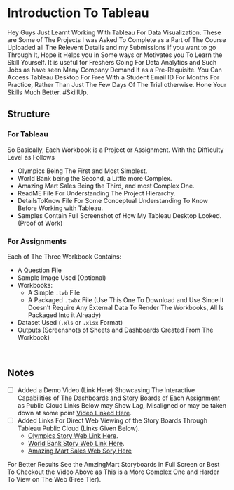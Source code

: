 # Introduction To Tableau
Hey Guys Just Learnt Working With Tableau For Data Visualization. These are Some of The Projects I was Asked To Complete as a Part of The Course Uploaded all The Relevent Details and my Submissions if you want to go Through It, Hope it Helps you in Some ways or Motivates you To Learn the Skill Yourself. It is useful for Freshers Going For Data Analytics and Such Jobs as  have seen Many Company Demand It as a Pre-Requisite. You Can Access Tableau Desktop For Free With a Student Email ID For Months For Practice, Rather Than Just The Few Days Of The Trial otherwise. Hone Your Skills Much Better. #SkillUp.
 

## Structure
### For Tableau
So Basically, Each Workbook is a Project or Assignment. With the Difficulty Level as  Follows
- Olympics Being The First and Most Simplest.
- World Bank being the Second, a Little more Complex.
- Amazing Mart Sales Being the Third, and most Complex One.
- ReadME File For Understanding The Project Hierarchy.
- DetailsToKnow File For Some Conceptual Understanding To Know Before Working with Tableau.
- Samples Contain Full Screenshot of How My Tableau Desktop Looked. (Proof of Work)

### For Assignments
Each of The Three Workbook Contains:
- A Question File
- Sample Image Used (Optional)
- Workbooks:
   - A Simple `.twb` File
   - A Packaged `.twbx` File (Use This One To Download and Use Since It Doesn't Require Any External Data To Render The Workbooks, All Is Packaged Into it Already)
- Dataset Used (`.xls` or `.xlsx` Format)
- Outputs  (Screenshots of Sheets and Dashboards Created From The Workbook)
<br>

## Notes
- [ ] Added a Demo Video (Link Here) Showcasing The Interactive Capabilities of The Dashboards and Story Boards of Each Assignment as Public Cloud Links Below may Show Lag, Misaligned or may be taken down at some point [Video Linked Here]().
- [ ] Added Links For Direct Web Viewing of the Story Boards Through Tableau Public Cloud (Links Given Below).
   - [Olympics Story Web Link Here](https://public.tableau.com/shared/G2R9Y8SN3?:display_count=n&:origin=viz_share_link).
   - [World Bank Story Web Link Here](https://public.tableau.com/shared/RGNZ89G3T?:display_count=n&:origin=viz_share_link).
   - [Amazing Mart Sales Web Sory Here](https://public.tableau.com/shared/HXKD5MM74?:display_count=n&:origin=viz_share_link)

For Better Results See the AmzingMart Storyboards in Full Screen or Best To Checkout the Video Above as This is a More Complex One and Harder To View on The Web (Free Tier).
